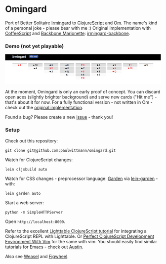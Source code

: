 # Omingard
Port of Better Solitaire [Irmingard](http://irmingard.herokuapp.com) to [ClojureScript](https://github.com/clojure/clojurescript) and [Om](https://github.com/swannodette/om).
The name's kind of a personal joke - please bear with me :)
Original implementation with [CoffeeScript](http://coffeescript.org) and [Backbone Marionette](http://marionettejs.com):
[irmingard-backbone](https://github.com/paulwittmann/irmingard-backbone).

### Demo (not yet playable)
[![screenshot](/current_screenshot.png)](https://dl.dropboxusercontent.com/u/15321563/omingard/index.html)

At the moment, Omingard is only an early proof of concept.
You can discard open aces (slightly brighter background) and serve new cards ("Hit me") -
that's about it for now. For a fully functional version - not written in Om - check out the
[original implementation](http://irmingard.herokuapp.com).

Found a bug? Please create a new [issue](https://github.com/paulwittmann/omingard/issues) - thank you!


### Setup
Check out this repository:

    git clone git@github.com:paulwittmann/omingard.git

Watch for ClojureScript changes:

    lein cljsbuild auto

Watch for CSS changes - preprocessor language: [Garden](https://github.com/noprompt/garden) via [lein-garden](https://github.com/noprompt/lein-garden) - with:

    lein garden auto

Start a web server:

    python -m SimpleHTTPServer

Open `http://localhost:8000`.

Refer to the excellent [Lighttable ClojureScript tutorial](https://github.com/swannodette/lt-cljs-tutorial) for integrating a ClojureScript REPL with Lighttable.
Or [Perfect ClojureScript Development Environment With Vim](https://astashov.github.io/blog/2014/07/30/perfect-clojurescript-development-environment-with-vim) for the same with vim.
You should easily find similar tutorials for Emacs - check out [Austin](https://github.com/cemerick/austin).

Also see [Weasel](https://github.com/tomjakubowski/weasel) and [Figwheel](https://github.com/bhauman/lein-figwheel).


